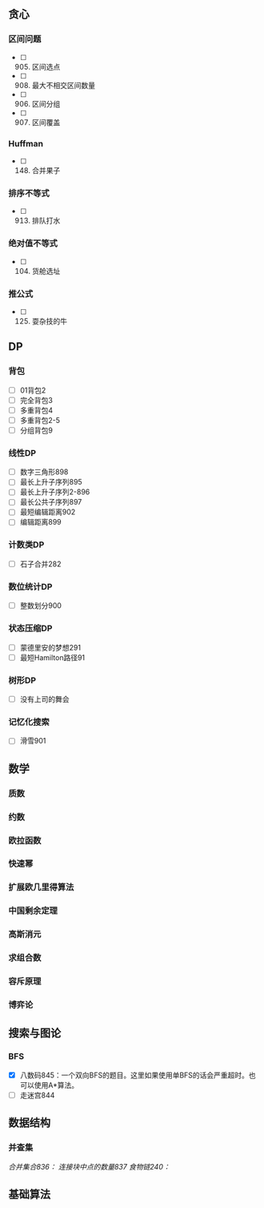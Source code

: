 ## 贪心

### 区间问题

- [ ] 905. 区间选点
- [ ] 908. 最大不相交区间数量
- [ ] 906. 区间分组
- [ ] 907. 区间覆盖

### Huffman

- [ ] 148. 合并果子

### 排序不等式

- [ ] 913. 排队打水

### 绝对值不等式

- [ ] 104. 货舱选址

### 推公式

- [ ] 125. 耍杂技的牛

## DP

### 背包

- [ ] 01背包2
- [ ] 完全背包3
- [ ] 多重背包4
- [ ] 多重背包2-5
- [ ] 分组背包9

### 线性DP

- [ ] 数字三角形898
- [ ] 最长上升子序列895
- [ ] 最长上升子序列2-896
- [ ] 最长公共子序列897
- [ ] 最短编辑距离902
- [ ] 编辑距离899

### 计数类DP

- [ ] 石子合并282

### 数位统计DP

- [ ] 整数划分900

### 状态压缩DP

- [ ] 蒙德里安的梦想291
- [ ] 最短Hamilton路径91

### 树形DP

- [ ] 没有上司的舞会

### 记忆化搜索

- [ ] 滑雪901

## 数学

### 质数

### 约数

### 欧拉函数

### 快速幂

### 扩展欧几里得算法

### 中国剩余定理

### 高斯消元

### 求组合数

### 容斥原理

### 博弈论

## 搜索与图论

### BFS

- [x] 八数码845：一个双向BFS的题目。这里如果使用单BFS的话会严重超时。也可以使用A*算法。
- [ ] 走迷宫844

## 数据结构

### 并查集

*合并集合836：*
*连接块中点的数量837*
*食物链240：*

## 基础算法
